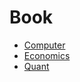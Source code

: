 # Book

* [Computer](Computer/README.md)
* [Economics](Economics/README.md)
* [Quant](Quant/README.md)
